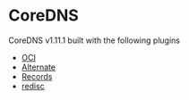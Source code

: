 # CoreDNS

CoreDNS v1.11.1 built with the following plugins

- [OCI](https://github.com/ganawaj/coredns-oci)
- [Alternate](https://github.com/coredns/alternate)
- [Records](https://github.com/coredns/records)
- [redisc](https://github.com/miekg/redis)
